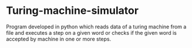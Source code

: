 # Turing-machine-simulator
Program developed in python which reads data of a turing machine from a file and executes a step on a given word or checks if the given word is accepted by machine in one or more steps.
